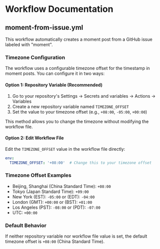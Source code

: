 # Workflow Documentation

## moment-from-issue.yml

This workflow automatically creates a moment post from a GitHub issue labeled with "moment".

### Timezone Configuration

The workflow uses a configurable timezone offset for the timestamp in moment posts. You can configure it in two ways:

#### Option 1: Repository Variable (Recommended)

1. Go to your repository's Settings → Secrets and variables → Actions → Variables
2. Create a new repository variable named `TIMEZONE_OFFSET`
3. Set the value to your timezone offset (e.g., `+08:00`, `-05:00`, `+00:00`)

This method allows you to change the timezone without modifying the workflow file.

#### Option 2: Edit Workflow File

Edit the `TIMEZONE_OFFSET` value in the workflow file directly:

```yaml
env:
  TIMEZONE_OFFSET: '+08:00'  # Change this to your timezone offset
```

### Timezone Offset Examples

- Beijing, Shanghai (China Standard Time): `+08:00`
- Tokyo (Japan Standard Time): `+09:00`
- New York (EST): `-05:00` or (EDT): `-04:00`
- London (GMT): `+00:00` or (BST): `+01:00`
- Los Angeles (PST): `-08:00` or (PDT): `-07:00`
- UTC: `+00:00`

### Default Behavior

If neither repository variable nor workflow file value is set, the default timezone offset is `+08:00` (China Standard Time).
